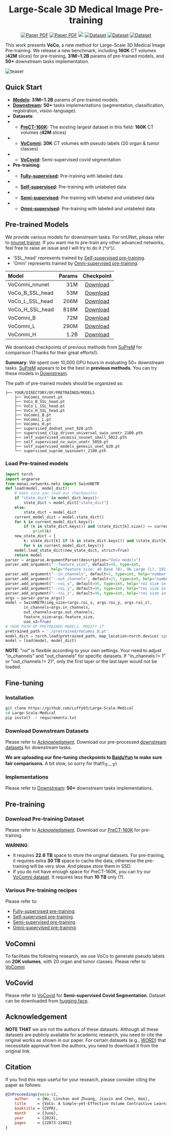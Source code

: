 <div align="center">
<h1>Large-Scale 3D Medical Image Pre-training</h1>

<a href="https://github.com/Luffy03/Large-Scale-Medical"><img src='https://img.shields.io/badge/arXiv-Preprint-red' alt='Paper PDF'></a>
<a href="https://openaccess.thecvf.com/content/CVPR2024/html/Wu_VoCo_A_Simple-yet-Effective_Volume_Contrastive_Learning_Framework_for_3D_Medical_CVPR_2024_paper.html"><img src='https://img.shields.io/badge/CVPR-Conference-red' alt='Paper PDF'></a>
<a href='https://huggingface.co/Luffy503/VoCo/tree/main'><img src='https://img.shields.io/badge/%F0%9F%A4%97%20Hugging%20Face-Models-blue'></a>
<a href='https://huggingface.co/datasets/Luffy503/PreCT-160K'><img src='https://img.shields.io/badge/Dataset-PreCT--160K-green' alt='Dataset'></a>
<a href='https://huggingface.co/datasets/Luffy503/VoComni'><img src='https://img.shields.io/badge/Dataset-VoComni-green' alt='Dataset'></a>
<a href='https://huggingface.co/datasets/Luffy503/VoCovid'><img src='https://img.shields.io/badge/Dataset-VoCovid-green' alt='Dataset'></a>
</div>

This work presents **VoCo**, a new method for Large-Scale 3D Medical Image Pre-training. We release a new benchmark, including **160K** CT volumes (**42M** slices) for pre-training, **31M~1.2B** params of pre-trained models, and **50+** downstream tasks implementation.

![teaser](assets/data.png)

[//]: # (## News)

[//]: # ()
[//]: # (- **2024-10-14:** Paper, code, models, and datasets are all released.)

## Quick Start

- **[Models](https://huggingface.co/Luffy503/VoCo/tree/main):** **31M~1.2B** params of pre-trained models.
- **[Downstream](Downstream):** **50+** tasks implementations (segmentation, classification, registration, vision-language).
- **Datasets**:
- - **[PreCT-160K](https://huggingface.co/datasets/Luffy503/PreCT-160K):** The existing largest dataset in this field: **160K** CT volumes (**42M** slices)
- - **[VoComni](https://huggingface.co/datasets/Luffy503/VoComni):** **20K** CT volumes with pseudo labels (20 organ & tumor classes)
- - **[VoCovid](/Downstream/VoCOVID):** Semi-supervised covid segmentation
- **Pre-training**:
- - **[Fully-supervised](VoComni):** Pre-training with labeled data
- - **[Self-supervised](Self-supervised):** Pre-training with unlabeled data
- - **[Semi-supervised](Semi-supervised):** Pre-training with labeled and unlabeled data
- - **[Omni-supervised](Omni-supervised):** Pre-training with labeled and unlabeled data

## Pre-trained Models

We provide various models for downstream tasks. For nnUNet, please refer to [nnunet trainer](./Downstream/nnUNet). If you want me to pre-train any other advanced networks, feel free to raise an issue and I will try to do it (^o^)/.

- 'SSL_head' represents trained by [Self-supervised pre-training](./Self-supervised).
- 'Omni' represents trained by [Omni-supervised pre-training](./Omni-supervised). 

| Model           | Params |                                           Checkpoint                                           |
|:----------------|-------:|:----------------------------------------------------------------------------------------------:|
| VoComni_nnunet  |    31M | [Download](https://huggingface.co/Luffy503/VoCo/resolve/main/VoComni_nnunet.pt?download=true)  |
| VoCo_B_SSL_head |    53M | [Download](https://huggingface.co/Luffy503/VoCo/resolve/main/VoCo_B_SSL_head.pt?download=true) |
| VoCo_L_SSL_head |   206M | [Download](https://huggingface.co/Luffy503/VoCo/resolve/main/VoCo_L_SSL_head.pt?download=true) |
| VoCo_H_SSL_head |   818M | [Download](https://huggingface.co/Luffy503/VoCo/resolve/main/VoCo_H_SSL_head.pt?download=true) |
| VoComni_B       |    72M |    [Download](https://huggingface.co/Luffy503/VoCo/resolve/main/VoComni_B.pt?download=true)    |
| VoComni_L       |   290M |    [Download](https://huggingface.co/Luffy503/VoCo/resolve/main/VoComni_L.pt?download=true)    |
| VoComni_H       |   1.2B |    [Download](https://huggingface.co/Luffy503/VoCo/resolve/main/VoComni_H.pt?download=true)    |

We download checkpoints of previous methods from [SuPreM](https://github.com/MrGiovanni/SuPreM) for comparison (Thanks for their great efforts!).

**Summary**: We spent over 10,000 GPU hours in evaluating 50+ downstream tasks. [SuPreM](https://github.com/MrGiovanni/SuPreM) appears to be the best in **previous methods**. You can try these models in [Downstream](./Downstream).

The path of pre-trained models should be organized as:
```
├── YOUR/DIRECTORY/OF/PRETRAINED/MODELS
    ├── VoComni_nnunet.pt
    ├── VoCo_B_SSL_head.pt
    ├── VoCo_L_SSL_head.pt
    ├── VoCo_H_SSL_head.pt
    ├── VoComni_B.pt
    ├── VoComni_L.pt
    ├── VoComni_H.pt
    ├── supervised_dodnet_unet_920.pth
    ├── supervised_clip_driven_universal_swin_unetr_2100.pth
    ├── self_supervised_unimiss_nnunet_small_5022.pth
    ├── self_supervised_nv_swin_unetr_5050.pt
    ├── self_supervised_models_genesis_unet_620.pt
    └── supervised_suprem_swinunetr_2100.pth
```

### Load Pre-trained models
```python
import torch
import argparse
from monai.networks.nets import SwinUNETR
def load(model, model_dict):
    # make sure you load our checkpoints
    if "state_dict" in model_dict.keys():
        state_dict = model_dict["state_dict"]
    else:
        state_dict = model_dict
    current_model_dict = model.state_dict()
    for k in current_model_dict.keys():
        if (k in state_dict.keys()) and (state_dict[k].size() == current_model_dict[k].size()):
            print(k)
    new_state_dict = {
        k: state_dict[k] if (k in state_dict.keys()) and (state_dict[k].size() == current_model_dict[k].size()) else current_model_dict[k]
        for k in current_model_dict.keys()}
    model.load_state_dict(new_state_dict, strict=True)
    return model
parser = argparse.ArgumentParser(description="VoCo models")
parser.add_argument("--feature_size", default=48, type=int,
                    help="feature size: 48 Base (B), 96 Large (L), 192 Huge (H)")
parser.add_argument("--in_channels", default=1, type=int, help="number of input channels")
parser.add_argument("--out_channels", default=21, type=int, help="number of output channels")
parser.add_argument("--roi_x", default=96, type=int, help="roi size in x direction")
parser.add_argument("--roi_y", default=96, type=int, help="roi size in y direction")
parser.add_argument("--roi_z", default=96, type=int, help="roi size in z direction")
args = parser.parse_args()
model = SwinUNETR(img_size=(args.roi_x, args.roi_y, args.roi_z),
        in_channels=args.in_channels,
        out_channels=args.out_channels,
        feature_size=args.feature_size,
        use_v2=True)
# YOUR PATH OF PRETRAINED MODELS. MODIFY IT
pretrained_path = './pretrained/VoComni_B.pt'
model_dict = torch.load(pretrained_path, map_location=torch.device('cpu'))
model = load(model, model_dict)
```
**NOTE**: "roi" is flexible according to your own settings. Your need to adjust "in_channels" and "out_channels" for specific datasets. If "in_channels != 1" or "out_channels != 21", only the first layer or the last layer would not be loaded.

## Fine-tuning

### Installation

```bash
git clone https://github.com/Luffy03/Large-Scale-Medical
cd Large-Scale-Medical
pip install -r requirements.txt
```

### Download Downstream Datasets

Please refer to [Acknowledgment](#Acknowledgment). Download our pre-processed [downstream datasets](https://huggingface.co/datasets/Luffy503/VoCo_Downstream) for downstream tasks.

**We are uploading our fine-tuning checkpoints to [BaiduYun](https://pan.baidu.com/s/1w75cJWoWfCt2FSjMDYl1FA?pwd=r1rp) to make sure fair comparisons**. A bit slow, so sorry for that!(╥﹏╥)

### Implementations
Please refer to [Downstream](./Downstream): **50+** downstream tasks implementations.

## Pre-training <a name="Pre-training"></a>

### Download Pre-training Dataset

Please refer to [Acknowledgment](#Acknowledgment). Download our  [PreCT-160K](https://huggingface.co/datasets/Luffy503/PreCT-160K) for pre-training.

**WARNING**: 
- It requires **22.6 TB** space to store the original datasets. For pre-training, it requires extra **30 TB** space to cache the data, otherwise the pre-training will be very slow. And please store them in SSD.
- If you do not have enough space for PreCT-160K, you can try our [VoComni dataset](https://huggingface.co/datasets/Luffy503/VoComni). It requires less than **10 TB** only (?).

### Various Pre-training recipes

Please refer to:

- [Fully-supervised pre-training](./VoComni/).
- [Self-supervised pre-training](./Self-supervised/).
- [Semi-supervised pre-training](./Semi-supervised).
- [Omni-supervised pre-training](./Omni-supervised/). 


## VoComni

To facilitate the following research, we use VoCo to generate pseudo labels on **20K volumes**, with 20 organ and tumor classes. Please refer to [VoComni](./VoComni).

## VoCovid
Please refer to [VoCovid](Downstream/VoCOVID) for **Semi-supervised Covid Segmentation**. Dataset can be downloaded from [hugging face](https://huggingface.co/datasets/Luffy503/VoCovid).

## Acknowledgement <a name="Acknowledgment"></a>

 **NOTE THAT** we are not the authors of these datasets. Although all these datasets are publicly available for academic research, you need to cite the original works as shown in our paper. For certain datasets (e.g., [WORD](https://github.com/HiLab-git/WORD)) that necessitate approval from the authors, you need to download it from the original link.

## Citation

If you find this repo useful for your research, please consider citing the paper as follows:

```bibtex
@InProceedings{voco-v1,
    author    = {Wu, Linshan and Zhuang, Jiaxin and Chen, Hao},
    title     = {VoCo: A Simple-yet-Effective Volume Contrastive Learning Framework for 3D Medical Image Analysis},
    booktitle = {CVPR},
    month     = {June},
    year      = {2024},
    pages     = {22873-22882}
}
```
